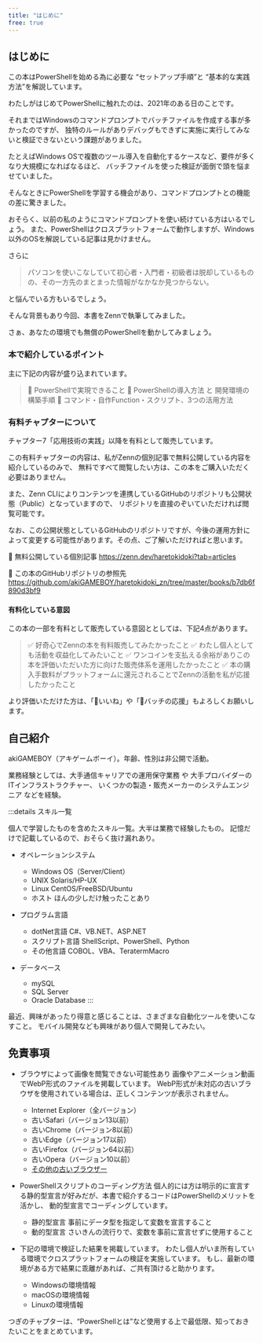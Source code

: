 ```yaml
---
title: "はじめに"
free: true
---
```

## はじめに

この本はPowerShellを始める為に必要な “セットアップ手順”と “基本的な実践方法”を解説しています。

わたしがはじめてPowerShellに触れたのは、2021年のある日のことです。

それまではWindowsのコマンドプロンプトでバッチファイルを作成する事が多かったのですが、
独特のルールがありデバッグもできずに実施に実行してみないと検証できないという課題がありました。

たとえばWindows OSで複数のツール導入を自動化するケースなど、要件が多くなり大規模になればなるほど、
バッチファイルを使った検証が面倒で頭を悩ませていました。

そんなときにPowerShellを学習する機会があり、コマンドプロンプトとの機能の差に驚きました。

おそらく、以前の私のようにコマンドプロンプトを使い続けている方はいるでしょう。
また、PowerShellはクロスプラットフォームで動作しますが、Windows以外のOSを解説している記事は見かけません。

さらに

> パソコンを使いこなしていて初心者・入門者・初級者は脱却しているものの、その一方先のまとまった情報がなかなか見つからない。

と悩んでいる方もいるでしょう。

そんな背景もあり今回、本書をZennで執筆してみました。

さぁ、あなたの環境でも無償のPowerShellを動かしてみましょう。

### 本で紹介しているポイント

主に下記の内容が盛り込まれています。

> 📌 PowerShellで実現できること
> 📌 PowerShellの導入方法 と 開発環境の構築手順
> 📌 コマンド・自作Function・スクリプト、3つの活用方法

### 有料チャプターについて

チャプター7「応用技術の実践」以降を有料として販売しています。
  
この有料チャプターの内容は、私がZennの個別記事で無料公開している内容を紹介しているのみで、
無料ですべて閲覧したい方は、この本をご購入いただく必要はありません。

また、Zenn CLIによりコンテンツを連携しているGitHubのリポジトリも公開状態（Public）となっていますので、
リポジトリを直接のぞいていただければ閲覧可能です。

なお、この公開状態としているGitHubのリポジトリですが、今後の運用方針によって変更する可能性があります。その点、ご了解いただければと思います。

🔖 無料公開している個別記事
https://zenn.dev/haretokidoki?tab=articles

🔖 この本のGitHubリポジトリの参照先
https://github.com/akiGAMEBOY/haretokidoki_zn/tree/master/books/b7db6f890d3bf9

#### 有料化している意図

この本の一部を有料として販売している意図ととしては、下記4点があります。

> ✅ 好奇心でZennの本を有料販売してみたかったこと
> ✅ わたし個人としても活動を収益化してみたいこと
> ✅ ワンコインを支払える余裕がありこの本を評価いただいた方に向けた販売体系を運用したかったこと
> ✅ 本の購入手数料がプラットフォームに還元されることでZennの活動を私が応援したかったこと

より評価いただけた方は、「💖いいね」や「📛バッチの応援」もよろしくお願いします。

## 自己紹介

akiGAMEBOY（アキゲームボーイ）。年齢、性別は非公開で活動。

業務経験としては、大手通信キャリアでの運用保守業務 や 大手プロバイダーのITインフラストラクチャー、 いくつかの製造・販売メーカーのシステムエンジニア などを経験。

:::details スキル一覧

個人で学習したものを含めたスキル一覧。大半は業務で経験したもの。
記憶だけで記載しているので、おそらく抜け漏れあり。

- オペレーションシステム
    - Windows OS（Server/Client）
    - UNIX
        Solaris/HP-UX
    - Linux
        CentOS/FreeBSD/Ubuntu
    - ホスト
        ほんの少しだけ触ったことあり

- プログラム言語
    - dotNet言語
        C#、VB.NET、ASP.NET
    - スクリプト言語
        ShellScript、PowerShell、Python
    - その他言語
        COBOL、VBA、TeratermMacro

- データベース
    - mySQL
    - SQL Server
    - Oracle Database
:::

最近、興味があったり得意と感じることは、さまざまな自動化ツールを使いこなすこと。
モバイル開発なども興味があり個人で開発してみたい。

## 免責事項

- ブラウザによって画像を閲覧できない可能性あり
    画像やアニメーション動画でWebP形式のファイルを掲載しています。
    WebP形式が未対応の古いブラウザを使用されている場合は、正しくコンテンツが表示されません。
    - Internet Explorer（全バージョン）
    - 古いSafari（バージョン13以前）
    - 古いChrome（バージョン8以前）
    - 古いEdge（バージョン17以前）
    - 古いFirefox（バージョン64以前）
    - 古いOpera（バージョン10以前）
    - [その他の古いブラウザー](https://caniuse.com/webp)

- PowerShellスクリプトのコーディング方法
    個人的には方は明示的に宣言する静的型宣言が好みだが、本書で紹介するコードはPowerShellのメリットを活かし、
    動的型宣言でコーディングしています。
    - 静的型宣言
        事前にデータ型を指定して変数を宣言すること
    - 動的型宣言
        さいきんの流行りで、変数を事前に宣言せずに使用すること

- 下記の環境で検証した結果を掲載しています。
    わたし個人がいま所有している環境でクロスプラットフォームの検証を実施しています。
    もし、最新の環境がある方で結果に乖離があれば、ご共有頂けると助かります。
    - Windowsの環境情報
    - macOSの環境情報
    - Linuxの環境情報

つぎのチャプターは、“PowerShellとは”など使用する上で最低限、知っておきたいことをまとめています。
